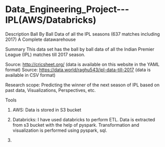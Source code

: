 # Data_Engineering_Project---IPL(AWS/Databricks)

Description
Ball By Ball Data of all the IPL seasons (637 matches including 2017) A Complete datawarehouse

Summary
This data set has the ball by ball data of all the Indian Premier League (IPL) matches till 2017 season.

Source: http://cricsheet.org/ (data is available on this website in the YAML format)
Source: https://data.world/raghu543/ipl-data-till-2017 (data is available in CSV format)

Research scope: Predicting the winner of the next season of IPL based on past data, Visualizations, Perspectives, etc.

Tools
1. AWS: Data is stored in S3 bucket
2. Databricks: I have used databricks to perform ETL. Data is extracted from s3 bucket with the help of pyspark. Transformation and visualization is performed using pyspark, sql.

3. 
